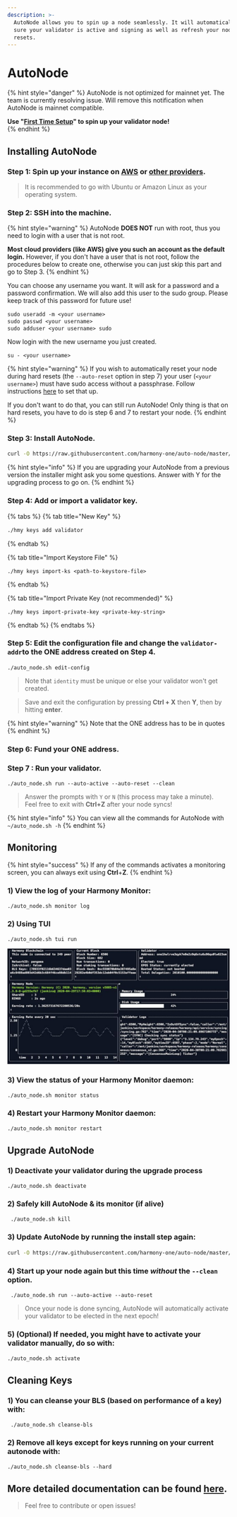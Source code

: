 ```yaml
---
description: >-
  AutoNode allows you to spin up a node seamlessly. It will automatically make
  sure your validator is active and signing as well as refresh your node on hard
  resets.
---
```


# AutoNode

{% hint style="danger" %}
AutoNode is not optimized for mainnet yet. The team is currently resolving issue. Will remove this notification when AutoNode is mainnet compatible.   
  
**Use "**[**First Time Setup**](first-time-setup/)**" to spin up your validator node!**  
{% endhint %}

## **Installing AutoNode**

### **Step 1:** Spin up your instance on [AWS](cloud-guides/aws.md) or [other providers](https://docs.harmony.one/home/validators/first-time-setup/cloud-guides).

> It is recommended to go with Ubuntu or Amazon Linux as your operating system.

### **Step 2:** SSH into the machine.

{% hint style="warning" %}
AutoNode **DOES NOT** run with root, thus you need to login with a user that is not root. 

**Most cloud providers \(like AWS\) give you such an account as the default login.** However, if you don't have a user that is not root, follow the procedures below to create one, otherwise you can just skip this part and go to Step 3.
{% endhint %}

You can choose any username you want. It will ask for a password and a password confirmation. We will also add this user to the sudo group. Please keep track of this password for future use!

```text
sudo useradd -m <your username>
sudo passwd <your username>
sudo adduser <your username> sudo
```

Now login with the new username you just created.

```text
su - <your username>
```

{% hint style="warning" %}
If you wish to automatically reset your node during hard resets \(the `--auto-reset` option in step 7\) your user \(`<your username>`\)  must have sudo access without a passphrase. Follow instructions [here](https://www.cyberciti.biz/faq/linux-unix-running-sudo-command-without-a-password/) to set that up. 

If you don't want to do that, you can still run AutoNode! Only thing is that on hard resets, you have to do is step 6 and 7 to restart your node.
{% endhint %}

### **Step 3:** Install AutoNode.

```bash
curl -O https://raw.githubusercontent.com/harmony-one/auto-node/master/scripts/install.sh && chmod +x ./install.sh && ./install.sh && rm ./install.sh
```

{% hint style="info" %}
If you are upgrading your AutoNode from a previous version the installer might ask you some questions. Answer with Y for the upgrading process to go on.
{% endhint %}

### **Step 4:** Add or import a validator key.

{% tabs %}
{% tab title="New Key" %}
```bash
./hmy keys add validator
```
{% endtab %}

{% tab title="Import Keystore File" %}
```
./hmy keys import-ks <path-to-keystore-file>
```
{% endtab %}

{% tab title="Import Private Key \(not recommended\)" %}
```
./hmy keys import-private-key <private-key-string>
```
{% endtab %}
{% endtabs %}

### **Step 5:** Edit the configuration file and change the `validator-addr`to the ONE address created on Step 4. 

```text
./auto_node.sh edit-config
```

> Note that `identity` must be unique or else your validator won't get created.

> Save and exit the configuration by pressing **Ctrl + X** then **Y**, then by hitting **enter**.

{% hint style="warning" %}
Note that the ONE address has to be in quotes
{% endhint %}

### **Step 6: Fund your ONE address.**

### **Step 7 :** Run your validator.

```text
./auto_node.sh run --auto-active --auto-reset --clean
```

> Answer the prompts with `Y` or `N` \(this process may take a minute\).   
> Feel free to exit with **Ctrl+Z** after your node syncs!

{% hint style="info" %}
You can view all the commands for AutoNode with `~/auto_node.sh -h`
{% endhint %}

## **Monitoring**

{% hint style="success" %}
If any of the commands activates a monitoring screen,  you can always exit using **Ctrl**+**Z**.
{% endhint %}

### **1\) View the log of your Harmony Monitor:**

```text
./auto_node.sh monitor log
```

### 2\) Using TUI

```text
./auto_node.sh tui run
```

![](../.gitbook/assets/image%20%2881%29.png)

### 3\) View the status of your Harmony Monitor daemon:

```text
./auto_node.sh monitor status
```

### 4\) Restart your Harmony Monitor daemon:

```text
./auto_node.sh monitor restart
```

## Upgrade AutoNode

### 1\) Deactivate your validator during the upgrade process

```text
./auto_node.sh deactivate
```

### 2\) Safely kill AutoNode & its monitor \(if alive\)

```text
 ./auto_node.sh kill
```

### 3\) Update AutoNode by running the install step again:

```bash
curl -O https://raw.githubusercontent.com/harmony-one/auto-node/master/scripts/install.sh && chmod +x ./install.sh && ./install.sh && rm ./install.sh
```

### 4\) Start up your node again but this time _without_ the `--clean` option.

```text
 ./auto_node.sh run --auto-active --auto-reset
```

> Once your node is done syncing, AutoNode will automatically activate your validator to be elected in the next epoch!

### 5\) \(Optional\) If needed, you might have to activate your validator manually, do so with:

```text
./auto_node.sh activate
```

## Cleaning Keys

### 1\) You can cleanse your BLS \(based on performance of a key\) with:

```text
 ./auto_node.sh cleanse-bls
```

### 2\) Remove all keys except for keys running on your current autonode with:

```text
./auto_node.sh cleanse-bls --hard
```

## More detailed documentation can be found [here](https://github.com/harmony-one/auto-node).

> Feel free to contribute or open issues!

